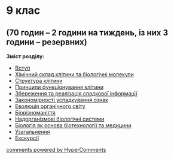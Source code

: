 <div id="hypercomments_widget" class="js-hypercomments-widget invisible"></div>

# 9 клас

## (70 годин – 2 години на тиждень, із них 3 години – резервних)

<b>Зміст розділу:</b><br>

<ul class="articles">
    <li class="chapter " data-level="1" data-path="vstup.html">
            <a href="vstup.html">
                    <b></b>
                Вступ
            </a>
    </li>
    <li class="chapter " data-level="2" data-path="khim_sklad_bio_molekuly.html">
            <a href="khim_sklad_bio_molekuly.html">
                    <b></b>
                Хімічний склад клітини та біологічні молекули
            </a>
    </li>
    <li class="chapter " data-level="3" data-path="klityna.html">
            <a href="klityna.html">
                    <b></b>
                Структура клітини
            </a>
    </li>
    <li class="chapter " data-level="4" data-path="pryncypy_funkcionuvannya_klitiny.html">
            <a href="pryncypy_funkcionuvannya_klitiny.html">
                    <b></b>
                Принципи функціонування клітини
            </a>
    </li>
    <li class="chapter " data-level="5" data-path="spadkova_informaciya.html">
            <a href="spadkova_informaciya.html">
                    <b></b>
                Збереження та реалізація спадкової інформації
            </a>
    </li>
    <li class="chapter " data-level="6" data-path="uspadkuvannya_oznak.html">
            <a href="uspadkuvannya_oznak.html">
                    <b></b>
                Закономірності успадкування ознак
            </a>
    </li>
    <li class="chapter " data-level="7" data-path="evoluciya_organychnogo_svytu.html">
            <a href="evoluciya_organychnogo_svytu.html">
                    <b></b>
                Еволюція органічного світу
            </a>
    </li>
    <li class="chapter " data-level="8" data-path="bioriznomanyttya.html">
            <a href="bioriznomanyttya.html">
                    <b></b>
                Біорізноманіття
            </a>
    </li>
    <li class="chapter " data-level="9" data-path="nadorganyzmovy_bio_systemy.html">
            <a href="nadorganyzmovy_bio_systemy.html">
                    <b></b>
                Надорганізмові біологічні системи
            </a>
    </li>
    <li class="chapter " data-level="10" data-path="biologiya.html">
            <a href="biologiya.html">
                    <b></b>
                Біологія як основа біотехнології та медицини
            </a>
    </li>
    <li class="chapter " data-level="11" data-path="uzagalnennya.html">
            <a href="uzagalnennya.html">
                    <b></b>
                Узагальнення
            </a>
    </li>
    <li class="chapter " data-level="12" data-path="ekskursii.html">
            <a href="ekskursii.html">
                    <b></b>
                Екскурсії
            </a>
    </li>
</ul>

<div class="js-hypercomments-container">
<a href="http://hypercomments.com" class="hc-link" title="comments widget">comments powered by HyperComments</a>
</div>